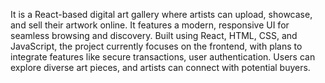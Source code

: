 It is a React-based digital art gallery where artists can upload, showcase, and sell their artwork online. It features a modern, responsive UI for seamless browsing and discovery. Built using React, HTML, CSS, and JavaScript, the project currently focuses on the frontend, with plans to integrate features like secure transactions, user authentication. Users can explore diverse art pieces, and artists can connect with potential buyers.  
